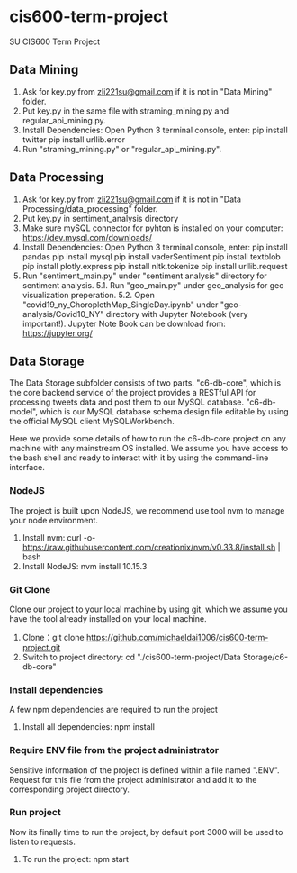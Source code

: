 # cis600-term-project
SU CIS600 Term Project

## Data Mining
1. Ask for key.py from zli221su@gmail.com if it is not in "Data Mining" folder.
2. Put key.py in the same file with straming_mining.py and regular_api_mining.py.
3. Install Dependencies: Open Python 3 terminal console, enter:
  pip install twitter
  pip install urllib.error
4. Run "straming_mining.py" or "regular_api_mining.py".

## Data Processing
1. Ask for key.py from zli221su@gmail.com if it is not in "Data Processing/data_processing" folder.
2. Put key.py in sentiment_analysis directory
3. Make sure mySQL connector for pyhton is installed on your computer: https://dev.mysql.com/downloads/
3. Install Dependencies: Open Python 3 terminal console, enter:
  pip install pandas
  pip install mysql
  pip install vaderSentiment
  pip install textblob
  pip install plotly.express
  pip install nltk.tokenize
  pip install urllib.request
4. Run "sentiment_main.py" under "sentiment analysis" directory for sentiment analysis.
5.1. Run "geo_main.py" under geo_analysis for geo visualization preperation.
5.2. Open "covid19_ny_ChoroplethMap_SingleDay.ipynb" under "geo-analysis/Covid10_NY" directory with Jupyter Notebook (very important!).
Jupyter Note Book can be download from: https://jupyter.org/

## Data Storage
The Data Storage subfolder consists of two parts. "c6-db-core", which is the core backend service of the project provides a RESTful API for processing tweets data and post them to our MySQL database. "c6-db-model", which is our MySQL database schema design file editable by using the official MySQL client MySQLWorkbench.

Here we provide some details of how to run the c6-db-core project on any machine with any mainstream OS installed. We assume you have access to the bash shell and ready to interact with it by using the command-line interface.

### NodeJS
The project is built upon NodeJS, we recommend use tool nvm to manage your node environment.

1. Install nvm:	 curl -o- https://raw.githubusercontent.com/creationix/nvm/v0.33.8/install.sh | bash 
2. Install NodeJS: nvm install 10.15.3

### Git Clone
Clone our project to your local machine by using git, which we assume you have the tool already installed on your local machine.

1. Clone：git clone https://github.com/michaeldai1006/cis600-term-project.git
2. Switch to project directory: cd "./cis600-term-project/Data Storage/c6-db-core"

### Install dependencies
A few npm dependencies are required to run the project
1. Install all dependencies: npm install

### Require ENV file from the project administrator
Sensitive information of the project is defined within a file named ".ENV". Request for this file from the project administrator and add it to the corresponding project directory.

### Run project
Now its finally time to run the project, by default port 3000 will be used to listen to requests.
1. To run the project: npm start
